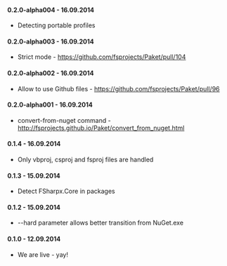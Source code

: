 #### 0.2.0-alpha004 - 16.09.2014
* Detecting portable profiles

#### 0.2.0-alpha003 - 16.09.2014
* Strict mode - https://github.com/fsprojects/Paket/pull/104

#### 0.2.0-alpha002 - 16.09.2014
* Allow to use Github files - https://github.com/fsprojects/Paket/pull/96

#### 0.2.0-alpha001 - 16.09.2014
* convert-from-nuget command - http://fsprojects.github.io/Paket/convert_from_nuget.html

#### 0.1.4 - 16.09.2014
* Only vbproj, csproj and fsproj files are handled

#### 0.1.3 - 15.09.2014
* Detect FSharpx.Core in packages

#### 0.1.2 - 15.09.2014
* --hard parameter allows better transition from NuGet.exe

#### 0.1.0 - 12.09.2014
* We are live - yay!